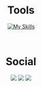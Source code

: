   <div align="center" >
  <h1>Tools</h1>

[![My Skills](https://skills.thijs.gg/icons?i=css,flask,html,java,js,mongodb,mysql,react,nodejs,py,spring&theme=dark)](https://skills.thijs.gg)
    
</div>
  
  <br>

<div align="center">
  <h1>Social</h1>
  
<a href="https://www.instagram.com/desduh_/" target="_blank"><img src="https://img.shields.io/badge/-Instagram-%23E4405F?style=for-the-badge&logo=instagram&logoColor=white" target="_blank"></a>
 <a href="https://discordapp.com/users/Desduh_#7490" target="_blank"><img src="https://img.shields.io/badge/Discord-7289DA?style=for-the-badge&logo=discord&logoColor=white" target="_blank"></a> 
<a href = "mailto:eduardofalandess@gmail.com"><img src="https://img.shields.io/badge/-Gmail-%23333?style=for-the-badge&logo=gmail&logoColor=white" target="_blank"></a>
</div>
